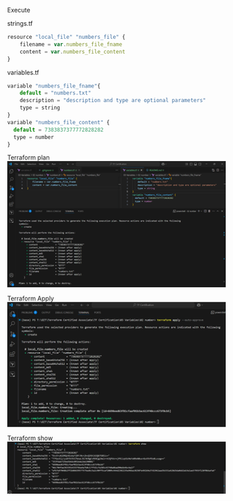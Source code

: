 Execute

strings.tf
```js
resource "local_file" "numbers_file" {
    filename = var.numbers_file_fname
    content = var.numbers_file_content
}
```
variables.tf
```js
variable "numbers_file_fname"{
    default = "numbers.txt"
    description = "description and type are optional parameters"
    type = string
}
variable "numbers_file_content" {
  default = 7383837377772828282
  type = number
}
```

Terraform plan
![alt text](image.png)

Terraform Apply
![alt text](image-1.png)

Terraform show
![alt text](image-2.png)